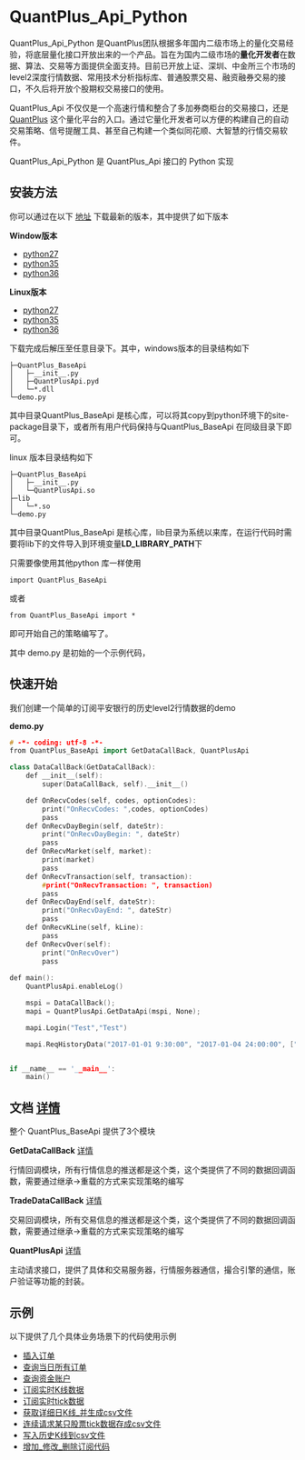 # QuantPlus_Api_Python

QuantPlus_Api_Python 是QuantPlus团队根据多年国内二级市场上的量化交易经验，将底层量化接口开放出来的一个产品。旨在为国内二级市场的**量化开发者**在数据、算法、交易等方面提供全面支持。目前已开放上证、深圳、中金所三个市场的level2深度行情数据、常用技术分析指标库、普通股票交易、融资融券交易的接口，不久后将开放个股期权交易接口的使用。

QuantPlus_Api 不仅仅是一个高速行情和整合了多加券商柜台的交易接口，还是 [QuantPlus](http://www.quantplus.com.cn/"QuantPlus") 这个量化平台的入口。通过它量化开发者可以方便的构建自己的自动交易策略、信号提醒工具、甚至自己构建一个类似同花顺、大智慧的行情交易软件。

QuantPlus_Api_Python 是 QuantPlus_Api 接口的 Python 实现

## 安装方法

你可以通过在以下 [地址](https://github.com/abramwang/QuantPlusApi_Python/tree/master/download "下载地址")  下载最新的版本，其中提供了如下版本

**Window版本**

* [python27](https://github.com/abramwang/QuantPlusApi_Python/blob/master/download/win_python27_x64.rar "python27")
* [python35](https://github.com/abramwang/QuantPlusApi_Python/blob/master/download/linux_python35_x64.rar "python35")
* [python36](https://github.com/abramwang/QuantPlusApi_Python/blob/master/download/linux_python36_x64.rar "python36")

 **Linux版本**

* [python27](https://github.com/abramwang/QuantPlusApi_Python/blob/master/download/linux_python27_x64.rar "python27_linux")
* [python35](https://github.com/abramwang/QuantPlusApi_Python/blob/master/download/linux_python35_x64.rar "python35_linux")
* [python36](https://github.com/abramwang/QuantPlusApi_Python/blob/master/download/linux_python36_x64.rar "python36_linux")


下载完成后解压至任意目录下。其中，windows版本的目录结构如下

```
├─QuantPlus_BaseApi
│	├─__init__.py
│	├─QuantPlusApi.pyd
│	└─*.dll
└─demo.py
```

其中目录QuantPlus_BaseApi 是核心库，可以将其copy到python环境下的site-package目录下，或者所有用户代码保持与QuantPlus_BaseApi 在同级目录下即可。

linux 版本目录结构如下

```
├─QuantPlus_BaseApi
│	├─__init__.py
│	└─QuantPlusApi.so
├─lib
│	└─*.so
└─demo.py
```
其中目录QuantPlus_BaseApi 是核心库，lib目录为系统以来库，在运行代码时需要将lib下的文件导入到环境变量**LD_LIBRARY_PATH**下

只需要像使用其他python 库一样使用

```
import QuantPlus_BaseApi
```

 或者 

```
from QuantPlus_BaseApi import *
```

即可开始自己的策略编写了。

其中 demo.py 是初始的一个示例代码，

## 快速开始

我们创建一个简单的订阅平安银行的历史level2行情数据的demo

**demo.py**

```c++
# -*- coding: utf-8 -*-
from QuantPlus_BaseApi import GetDataCallBack, QuantPlusApi

class DataCallBack(GetDataCallBack):
	def __init__(self):
		super(DataCallBack, self).__init__()

	def OnRecvCodes(self, codes, optionCodes):
		print("OnRecvCodes: ",codes, optionCodes)
		pass
	def OnRecvDayBegin(self, dateStr):
		print("OnRecvDayBegin: ", dateStr)
		pass
	def OnRecvMarket(self, market):
		print(market)
		pass
	def OnRecvTransaction(self, transaction):
		#print("OnRecvTransaction: ", transaction)
		pass
	def OnRecvDayEnd(self, dateStr):
		print("OnRecvDayEnd: ", dateStr)
		pass
	def OnRecvKLine(self, kLine):
		pass
	def OnRecvOver(self):
		print("OnRecvOver")
		pass
		
def main():
	QuantPlusApi.enableLog()

	mspi = DataCallBack();
	mapi = QuantPlusApi.GetDataApi(mspi, None);

	mapi.Login("Test","Test")

	mapi.ReqHistoryData("2017-01-01 9:30:00", "2017-01-04 24:00:00", ["000782.SZ", "600000.SH", "600004.SH"], False)


if __name__ == '__main__':
	main()
```


## 文档 [详情](https://github.com/abramwang/QuantPlusApi_Python/tree/master/doc "详情")

整个 QuantPlus_BaseApi 提供了3个模块

**GetDataCallBack** [详情](https://github.com/abramwang/QuantPlusApi_Python/blob/master/doc/GetDataCallBack.md "详情")

行情回调模块，所有行情信息的推送都是这个类，这个类提供了不同的数据回调函数，需要通过继承->重载的方式来实现策略的编写

**TradeDataCallBack** [详情](https://github.com/abramwang/QuantPlusApi_Python/blob/master/doc/TradeDataCallBack.md "详情")

交易回调模块，所有交易信息的推送都是这个类，这个类提供了不同的数据回调函数，需要通过继承->重载的方式来实现策略的编写

**QuantPlusApi** [详情](https://github.com/abramwang/QuantPlusApi_Python/blob/master/doc/ "详情")

主动请求接口，提供了具体和交易服务器，行情服务器通信，撮合引擎的通信，账户验证等功能的封装。

## 示例
以下提供了几个具体业务场景下的代码使用示例
* [插入订单](https://github.com/abramwang/QuantPlusApi_Python/blob/master/doc/demo/%E6%8F%92%E5%85%A5%E8%AE%A2%E5%8D%95.md)
* [查询当日所有订单](https://github.com/abramwang/QuantPlusApi_Python/blob/master/doc/demo/%E6%9F%A5%E8%AF%A2%E5%BD%93%E6%97%A5%E6%89%80%E6%9C%89%E8%AE%A2%E5%8D%95.md)
* [查询资金账户](https://github.com/abramwang/QuantPlusApi_Python/blob/master/doc/demo/%E6%9F%A5%E8%AF%A2%E8%B5%84%E9%87%91%E8%B4%A6%E6%88%B7.md)
* [订阅实时K线数据](https://github.com/abramwang/QuantPlusApi_Python/blob/master/doc/demo/%E8%AE%A2%E9%98%85%E5%AE%9E%E6%97%B6K%E7%BA%BF%E6%95%B0%E6%8D%AE.md)
* [订阅实时tick数据](https://github.com/abramwang/QuantPlusApi_Python/blob/master/doc/demo/%E8%AE%A2%E9%98%85%E5%AE%9E%E6%97%B6tick%E6%95%B0%E6%8D%AE.md)
* [获取详细日K线_并生成csv文件](https://github.com/abramwang/QuantPlusApi_Python/blob/master/doc/demo/%E8%8E%B7%E5%8F%96%E8%AF%A6%E7%BB%86%E6%97%A5K%E7%BA%BF_%E5%B9%B6%E7%94%9F%E6%88%90csv%E6%96%87%E4%BB%B6.md)
* [连续请求某只股票tick数据存成csv文件](https://github.com/abramwang/QuantPlusApi_Python/blob/master/doc/demo/%E8%BF%9E%E7%BB%AD%E8%AF%B7%E6%B1%82%E6%9F%90%E5%8F%AA%E8%82%A1%E7%A5%A8tick%E6%95%B0%E6%8D%AE%E5%AD%98%E6%88%90csv%E6%96%87%E4%BB%B6.md/)
* [写入历史K线到csv文件](https://github.com/abramwang/QuantPlusApi_Python/blob/master/doc/demo/%E5%86%99%E5%85%A5%E5%8E%86%E5%8F%B2K%E7%BA%BF%E5%88%B0csv%E6%96%87%E4%BB%B6.md)
* [增加_修改_删除订阅代码](https://github.com/abramwang/QuantPlusApi_Python/blob/master/doc/demo/%E5%A2%9E%E5%8A%A0_%E4%BF%AE%E6%94%B9_%E5%88%A0%E9%99%A4%E8%AE%A2%E9%98%85%E4%BB%A3%E7%A0%81.md)